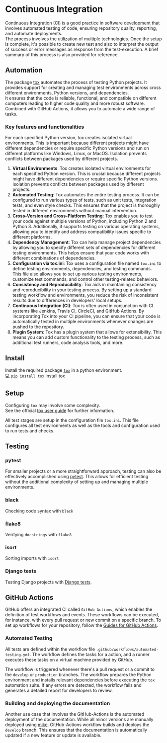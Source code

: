 # Continuous Integration

Continuous Integration (CI) is a good practice in software development that
involves automated testing of code, ensuring repository quality, reporting, and
automate deployments. <br>
The process involves the utilization of multiple technologies.
Once the setup is complete, it's possible to create new test and
also to interpret the output of success or error messages as response from the
test-execution. A brief summary of this process is also provided for reference.

## Automation

The package [tox](https://github.com/tox-dev/tox) automates the process of testing
Python projects. It provides support for creating and managing test environments
across cross different environments, Python versions, and dependencies. <br>
It ensures that the code is reliable, functional, and compatible on different
computers leading to higher code quality and more robust software.
Combined with GitHub Actions, it allows you to automate a wide range of tasks.

### Key features and functionalities

For each specified Python version, tox creates isolated virtual environments.
This is important because different projects might have different dependencies
or require specific Python versions and run on different platforms like Windows, Linux, or MacOS.
Isolation prevents conflicts between packages used by different projects.

1. **Virtual Environments**: Tox creates isolated virtual environments for each specified Python version. This is crucial because different projects might have different dependencies or require specific Python versions. Isolation prevents conflicts between packages used by different projects.
2. **Automated Testing**: Tox automates the entire testing process. It can be configured to run various types of tests, such as unit tests, integration tests, and even style checks. This ensures that the project is thoroughly tested in different environments without manual intervention.
3. **Cross-Version and Cross-Platform Testing**: Tox enables you to test your code against multiple versions of Python, including Python 2 and Python 3. Additionally, it supports testing on various operating systems, allowing you to identify and address compatibility issues specific to different platforms.
4. **Dependency Management**: Tox can help manage project dependencies by allowing you to specify different sets of dependencies for different testing environments. This helps ensure that your code works with different combinations of dependencies.
5. **Configuration via tox.ini**: Tox uses a configuration file named `tox.ini` to define testing environments, dependencies, and testing commands. This file also allows you to set up various testing environments, customize test commands, and control other testing-related behaviors.
6. **Consistency and Reproducibility**: Tox aids in maintaining consistency and reproducibility in your testing process. By setting up a standard testing workflow and environments, you reduce the risk of inconsistent results due to differences in developers' local setups.
7. **Continuous Integration (CI)**: Tox is often used in conjunction with CI systems like Jenkins, Travis CI, CircleCI, and GitHub Actions. By incorporating Tox into your CI pipeline, you can ensure that your code is automatically tested in multiple environments whenever changes are pushed to the repository.
8. **Plugin System**: Tox has a plugin system that allows for extensibility. This means you can add custom functionality to the testing process, such as additional test runners, code analysis tools, and more.

## Install

Install the required package [`tox`](https://tox.wiki/en/stable/installation.html) in a python environment. <br>
💻 `pip install tox` install tox <br>

## Setup

Configuring `tox` may involve some complexity. <br>
See the official [tox user guide](https://tox.wiki/en/stable/user_guide.html) for further information.

All test stages are setup in the configuration file `tox.ini`.
This file configures all test environments as well as the tools and configuration
used to run tests and checks.

## Testing

### pytest

For smaller projects or a more straightforward approach,
testing can also be effectively accomplished using [pytest](https://github.com/pytest-dev/pytest/).
This allows for efficient testing without the additional complexity of setting
up and managing multiple environments.

### black

Checking code syntax with `black`

### flake8

Verifying `docstrings` with `flake8`

### isort

Sorting imports with `isort`

### Django tests

Testing Django projects with [Django tests](https://docs.djangoproject.com/en/3.2/topics/testing/).

## GitHub Actions

GitHub offers an integrated CI called `GitHub Actions`,
which enables the definition of test workflows and events.
These workflows can be executed, for instance,
with every pull request or new commit on a specific branch.
To set up workflows for your repository, follow the [Guides for GitHub Actions](https://docs.github.com/en/actions/guides).

### Automated Testing

All tests are defined within the workflow file `.github/workflows/automated-testing.yml`.
The workflow defines the tasks for a action, and a runner executes these tasks on a
virtual machine provided by GitHub.

The workflow is triggered whenever there's a pull request or a commit to the `develop` or `production` branches.
The workflow prepares the Python environment and installs relevant dependencies before executing the `tox` automation suite.
If any errors are detected, the workflow fails and generates a detailed report for developers to review.

### Building and deploying the documentation

Another use case that involves the GitHub-Actions is the automated deployment of the documentation.
While all minor versions are manually deployed using [mike](https://rl-institut.github.io/super-repo/latest/development/documentation/#mike).
GitHub-Actions workflow builds and deploys the `develop` branch.
This ensures that the documentation is automatically updated if a new feature or update is available.
